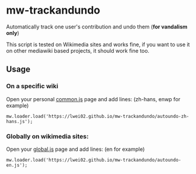 # mw-trackandundo
Automatically track one user's contribution and undo them (**for vandalism only**)

This script is tested on Wikimedia sites and works fine, if you want to use it on other mediawiki based projects, it should work fine too.


## Usage
### On a specific wiki
Open your personal [common.js](https://en.wikipedia.org/wiki/Special:MyPage/common.js) page and add lines: (zh-hans, enwp for example)

`mw.loader.load('https://lwei02.github.io/mw-trackandundo/autoundo-zh-hans.js');`

### Globally on wikimedia sites:
Open your [global.js](https://meta.wikimedia.org/wiki/Special:MyPage/common.js) page and add lines: (en for example)

`mw.loader.load('https://lwei02.github.io/mw-trackandundo/autoundo-en.js');`
